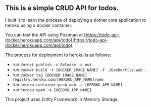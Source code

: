 ## This is a simple CRUD API for todos.

I built it to learn the process of deploying a dotnet core application to heroku using a docker container.

You can test the API using Postman at [https://todo-api-docker.herokuapp.com/api/todo](https://todo-api-docker.herokuapp.com/api/todo).

The process for deployment to heroku is as follows:

- run `dotnet publish -c Release -o out`
- run `docker build -t [DOCKER_IMAGE_NAME] -f ./Dockerfile.web .`
- run `docker tag [DOCKER_IMAGE_NAME] registry.heroku.com/[HEROKU_APP_NAME]/web`
- run `heroku container:push web -a [HEROKU_APP_NAME]`
- run `heroku open -a [HEROKU_APP_NAME]`

This project uses Entity Framework In Memory Storage.